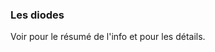 ### Les diodes
Voir [](Éléments%20de%20base%20d'un%20circuit.md#Les%20diodes) pour le résumé de l'info et [](Lecture%20procédural%201.md#Les%20diodes) pour les détails.